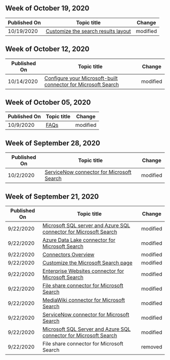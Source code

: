 <!-- This file is generated automatically each week. Changes made to this file will be overwritten.-->



## Week of October 19, 2020


| Published On |Topic title | Change |
|------|------------|--------|
| 10/19/2020 | [Customize the search results layout](/MicrosoftSearch/customize-results-layout) | modified |


## Week of October 12, 2020


| Published On |Topic title | Change |
|------|------------|--------|
| 10/14/2020 | [Configure your Microsoft-built connector for Microsoft Search](/MicrosoftSearch/configure-connector) | modified |


## Week of October 05, 2020


| Published On |Topic title | Change |
|------|------------|--------|
| 10/9/2020 | [FAQs](/MicrosoftSearch/faqs) | modified |


## Week of September 28, 2020


| Published On |Topic title | Change |
|------|------------|--------|
| 10/2/2020 | [ServiceNow connector for Microsoft Search](/MicrosoftSearch/servicenow-connector) | modified |


## Week of September 21, 2020


| Published On |Topic title | Change |
|------|------------|--------|
| 9/22/2020 | [Microsoft SQL server and Azure SQL connector for Microsoft Search](/MicrosoftSearch/mssql-connector) | modified |
| 9/22/2020 | [Azure Data Lake connector for Microsoft Search](/MicrosoftSearch/azure-data-lake-connector) | modified |
| 9/22/2020 | [Connectors Overview](/MicrosoftSearch/connectors-overview) | modified |
| 9/22/2020 | [Customize the Microsoft Search page](/MicrosoftSearch/customize-search-page) | modified |
| 9/22/2020 | [Enterprise Websites connector for Microsoft Search](/MicrosoftSearch/enterprise-web-connector) | modified |
| 9/22/2020 | [File share connector for Microsoft Search](/MicrosoftSearch/file-share-connector) | modified |
| 9/22/2020 | [MediaWiki connector for Microsoft Search](/MicrosoftSearch/mediawiki-connector) | modified |
| 9/22/2020 | [ServiceNow connector for Microsoft Search](/MicrosoftSearch/servicenow-connector) | modified |
| 9/22/2020 | [Microsoft SQL Server and Azure SQL connector for Microsoft Search](/MicrosoftSearch/mssql-connector) | modified |
| 9/22/2020 | File share connector for Microsoft Search | removed |
